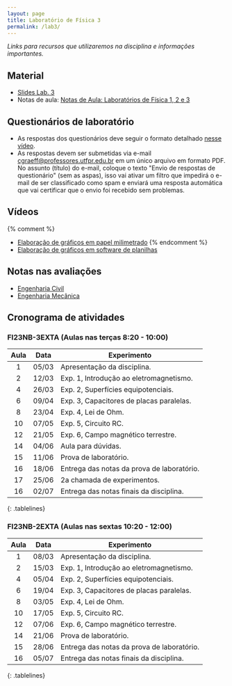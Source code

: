 ```yaml
---
layout: page
title: Laboratório de Física 3
permalink: /lab3/
---
```


*Links para recursos que utilizaremos na disciplina e informações importantes.*

## Material
- [Slides Lab. 3](https://github.com/cgraeff/cgraeff.github.io/raw/master/slideslab3.pdf)
- Notas de aula: [Notas de Aula: Laboratórios de Física 1, 2 e 3](https://github.com/cgraeff/NotasLab/raw/master/NotasLaboratorio.pdf)

## Questionários de laboratório
- As respostas dos questionários deve seguir o formato detalhado [nesse vídeo](https://www.youtube.com/watch?v=BIVszojx9B4).
- As respostas devem ser submetidas via e-mail [cgraeff@professores.utfpr.edu.br](mailto:cgraeff@professores.utfpr.edu.br) em um único arquivo em formato PDF. No assunto (título) do e-mail, coloque o texto "Envio de respostas de questionário" (sem as aspas), isso vai ativar um filtro que impedirá o e-mail de ser classificado como spam e enviará uma resposta automática que vai certificar que o envio foi recebido sem problemas.

## Vídeos
{% comment %}
- [Elaboração de gráficos em papel milimetrado](https://www.youtube.com/watch?v=YqKnV53UBDs&list=PLOaZLpYR0EZ5gLuFOneNgXdDREAapj-3V&index=5&t=2s)
{% endcomment %}
- [Elaboração de gráficos em software de planilhas](https://www.youtube.com/watch?v=x2kVREJWKGc&list=PLOaZLpYR0EZ5gLuFOneNgXdDREAapj-3V&index=6&t=2s)

## Notas nas avaliações
- [Engenharia Civil](https://docs.google.com/spreadsheets/d/1MKLaE08tRuGmSnN3v0KU5uthxdJl6UCJbtameIiRjGc/edit?usp=sharing)
- [Engenharia Mecânica](https://docs.google.com/spreadsheets/d/1FnFma83xDo1X4wQnLbFekp9vTCJS5znyhqJeqyv9zEQ/edit?usp=sharing)

## Cronograma de atividades

### FI23NB-3EXTA (Aulas nas terças 8:20 - 10:00)
<style>
.tablelines table, .tablelines td, .tablelines th {
        border: 1px solid black;
        }
</style>
|  Aula  | Data  | Experimento |
| :----: | :---: | ----------- |
|    1   | 05/03 | Apresentação da disciplina. |
|    2   | 12/03 | Exp. 1, Introdução ao eletromagnetismo. |
|    4   | 26/03 | Exp. 2, Superfícies equipotenciais. |
|    6   | 09/04 | Exp. 3, Capacitores de placas paralelas. |
|    8   | 23/04 | Exp. 4, Lei de Ohm. |
|   10   | 07/05 | Exp. 5, Circuito RC. |
|   12   | 21/05 | Exp. 6, Campo magnético terrestre. |
|   14   | 04/06 | Aula para dúvidas. |
|   15   | 11/06 | Prova de laboratório. |
|   16   | 18/06 | Entrega das notas da prova de laboratório. |
|   17   | 25/06 | 2a chamada de experimentos. |
|   16   | 02/07 | Entrega das notas finais da disciplina. |
{: .tablelines}

### FI23NB-2EXTA (Aulas nas sextas 10:20 - 12:00)
<style>
.tablelines table, .tablelines td, .tablelines th {
        border: 1px solid black;
        }
</style>
|  Aula  | Data  | Experimento |
| :----: | :---: | ------------- |
|    1   | 08/03 | Apresentação da disciplina. |
|    2   | 15/03 | Exp. 1, Introdução ao eletromagnetismo. |
|    4   | 05/04 | Exp. 2, Superfícies equipotenciais. |
|    6   | 19/04 | Exp. 3, Capacitores de placas paralelas. |
|    8   | 03/05 | Exp. 4, Lei de Ohm. |
|   10   | 17/05 | Exp. 5, Circuito RC. |
|   12   | 07/06 | Exp. 6, Campo magnético terrestre. |
|   14   | 21/06 | Prova de laboratório. |
|   15   | 28/06 | Entrega das notas da prova de laboratório. |
|   16   | 05/07 | Entrega das notas finais da disciplina. |
{: .tablelines}



